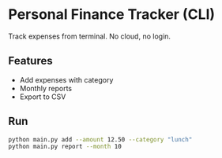 # Personal Finance Tracker (CLI)

Track expenses from terminal. No cloud, no login.

## Features
- Add expenses with category
- Monthly reports
- Export to CSV

## Run
```bash
python main.py add --amount 12.50 --category "lunch"
python main.py report --month 10
